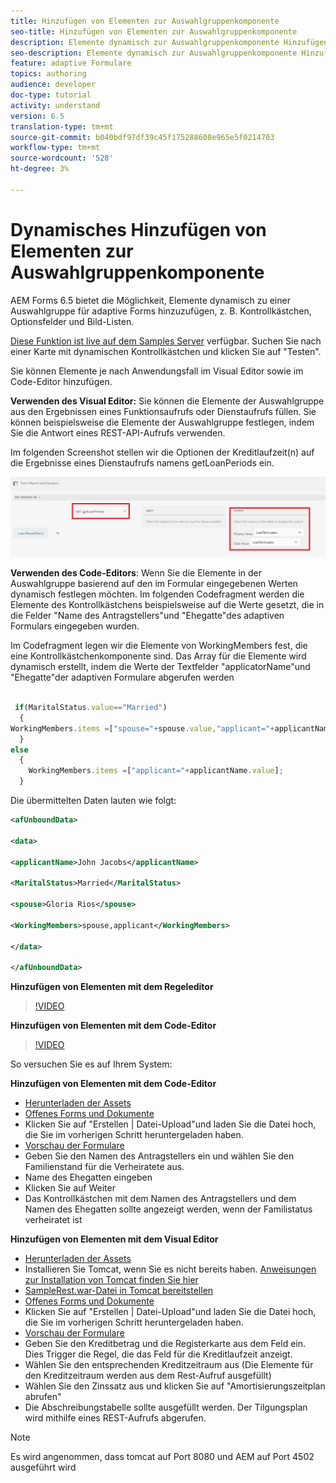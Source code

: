 ```yaml
---
title: Hinzufügen von Elementen zur Auswahlgruppenkomponente
seo-title: Hinzufügen von Elementen zur Auswahlgruppenkomponente
description: Elemente dynamisch zur Auswahlgruppenkomponente Hinzufügen
seo-description: Elemente dynamisch zur Auswahlgruppenkomponente Hinzufügen
feature: adaptive Formulare
topics: authoring
audience: developer
doc-type: tutorial
activity: understand
version: 6.5
translation-type: tm+mt
source-git-commit: b040bdf97df39c45f175288608e965e5f0214703
workflow-type: tm+mt
source-wordcount: '528'
ht-degree: 3%

---
```




# Dynamisches Hinzufügen von Elementen zur Auswahlgruppenkomponente

AEM Forms 6.5 bietet die Möglichkeit, Elemente dynamisch zu einer Auswahlgruppe für adaptive Forms hinzuzufügen, z. B. Kontrollkästchen, Optionsfelder und Bild-Listen.

[Diese Funktion ist live auf dem Samples Server](https://forms.enablementadobe.com/content/samples/samples.html?query=0) verfügbar. Suchen Sie nach einer Karte mit dynamischen Kontrollkästchen und klicken Sie auf &quot;Testen&quot;.


Sie können Elemente je nach Anwendungsfall im Visual Editor sowie im Code-Editor hinzufügen.

**Verwenden des Visual Editor:** Sie können die Elemente der Auswahlgruppe aus den Ergebnissen eines Funktionsaufrufs oder Dienstaufrufs füllen. Sie können beispielsweise die Elemente der Auswahlgruppe festlegen, indem Sie die Antwort eines REST-API-Aufrufs verwenden.

Im folgenden Screenshot stellen wir die Optionen der Kreditlaufzeit(n) auf die Ergebnisse eines Dienstaufrufs namens getLoanPeriods ein.

![Regeleditor](assets/ruleeditor.png)

**Verwenden des Code-Editors**: Wenn Sie die Elemente in der Auswahlgruppe basierend auf den im Formular eingegebenen Werten dynamisch festlegen möchten. Im folgenden Codefragment werden die Elemente des Kontrollkästchens beispielsweise auf die Werte gesetzt, die in die Felder &quot;Name des Antragstellers&quot;und &quot;Ehegatte&quot;des adaptiven Formulars eingegeben wurden.

Im Codefragment legen wir die Elemente von WorkingMembers fest, die eine Kontrollkästchenkomponente sind. Das Array für die Elemente wird dynamisch erstellt, indem die Werte der Textfelder &quot;applicatorName&quot;und &quot;Ehegatte&quot;der adaptiven Formulare abgerufen werden

```javascript
 
 if(MaritalStatus.value=="Married")
  {
WorkingMembers.items =["spouse="+spouse.value,"applicant="+applicantName.value];
  }
else
  {
    WorkingMembers.items =["applicant="+applicantName.value];
  }
```

Die übermittelten Daten lauten wie folgt:

```xml
<afUnboundData>

<data>

<applicantName>John Jacobs</applicantName>

<MaritalStatus>Married</MaritalStatus>

<spouse>Gloria Rios</spouse>

<WorkingMembers>spouse,applicant</WorkingMembers>

</data>

</afUnboundData>
```

**Hinzufügen von Elementen mit dem Regeleditor**

>[!VIDEO](https://video.tv.adobe.com/v/26847?quality=12&learn=on)

**Hinzufügen von Elementen mit dem Code-Editor**

>[!VIDEO](https://video.tv.adobe.com/v/26848?quality=12&learn=on)

So versuchen Sie es auf Ihrem System:

**Hinzufügen von Elementen mit dem Code-Editor**

* [Herunterladen der Assets](assets/usingthecodeeditor.zip)
* [Offenes Forms und Dokumente](http://localhost:4502/aem/forms.html/content/dam/formsanddocuments)
* Klicken Sie auf &quot;Erstellen | Datei-Upload&quot;und laden Sie die Datei hoch, die Sie im vorherigen Schritt heruntergeladen haben.
* [Vorschau der Formulare](http://localhost:4502/content/dam/formsanddocuments/simpleform/jcr:content?wcmmode=disabled)
* Geben Sie den Namen des Antragstellers ein und wählen Sie den Familienstand für die Verheiratete aus.
* Name des Ehegatten eingeben
* Klicken Sie auf Weiter
* Das Kontrollkästchen mit dem Namen des Antragstellers und dem Namen des Ehegatten sollte angezeigt werden, wenn der Familistatus verheiratet ist

**Hinzufügen von Elementen mit dem Visual Editor**

* [Herunterladen der Assets](assets/usingthevisualeditor.zip)
* Installieren Sie Tomcat, wenn Sie es nicht bereits haben. [Anweisungen zur Installation von Tomcat finden Sie hier](https://docs.adobe.com/content/help/en/experience-manager-learn/forms/ic-print-channel-tutorial/introduction.html)
* [SampleRest.war-Datei in Tomcat bereitstellen](https://forms.enablementadobe.com/content/DemoServerBundles/SampleRest.war)
* [Offenes Forms und Dokumente](http://localhost:4502/aem/forms.html/content/dam/formsanddocuments)
* Klicken Sie auf &quot;Erstellen | Datei-Upload&quot;und laden Sie die Datei hoch, die Sie im vorherigen Schritt heruntergeladen haben.
* [Vorschau der Formulare](http://localhost:4502/content/dam/formsanddocuments/amortizationschedule/jcr:content?wcmmode=disabled)
* Geben Sie den Kreditbetrag und die Registerkarte aus dem Feld ein. Dies Trigger die Regel, die das Feld für die Kreditlaufzeit anzeigt.
* Wählen Sie den entsprechenden Kreditzeitraum aus (Die Elemente für den Kreditzeitraum werden aus dem Rest-Aufruf ausgefüllt)
* Wählen Sie den Zinssatz aus und klicken Sie auf &quot;Amortisierungszeitplan abrufen&quot;
* Die Abschreibungstabelle sollte ausgefüllt werden. Der Tilgungsplan wird mithilfe eines REST-Aufrufs abgerufen.

>[!NOTE]
> Es wird angenommen, dass tomcat auf Port 8080 und AEM auf Port 4502 ausgeführt wird
